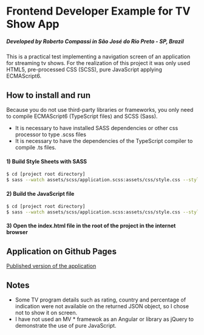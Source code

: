 # Frontend Developer Example for TV Show App
##### Developed by Roberto Compassi in São José do Rio Preto - SP, Brazil

This is a practical test implementing a navigation screen of an application for streaming tv shows. For the realization of this project it was only used HTML5, pre-processed CSS (SCSS), pure JavaScript applying ECMAScript6.

## How to install and run

Because you do not use third-party libraries or frameworks, you only need to compile ECMAScript6 (TypeScript files) and SCSS (Sass).

  - It is necessary to have installed SASS dependencies or other css processor to type .scss files
  - It is necessary to have the dependencies of the TypeScript compiler to compile .ts files.

#### 1) Build Style Sheets with SASS

```sh
$ cd [project root directory]
$ sass --watch assets/scss/application.scss:assets/css/style.css --style compressed
```

#### 2) Build the JavaScript file

```sh
$ cd [project root directory]
$ sass --watch assets/scss/application.scss:assets/css/style.css --style compressed
```
#### 3) Open the index.html file in the root of the project in the internet browser

## Application on Github Pages

[Published version of the application](https://robertocompassi.github.io/frontendtest)
## Notes
 - Some TV program details such as rating, country and percentage of indication were not available on the returned JSON object, so I chose not to show it on screen.
 - I have not used an MV * framewok as an Angular or library as jQuery to demonstrate the use of pure JavaScript.

 

